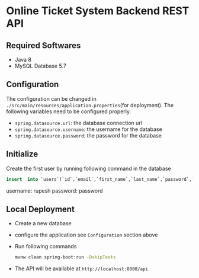 # Online Ticket System Backend REST API

## Required Softwares
* Java 8
* MySQL Database 5.7

## Configuration
The configuration can be changed in `./src/main/resources/application.properties`(for deployment). The following variables need to be configured properly.

* `spring.datasource.url`: the database connection url
* `spring.datasource.username`: the username for the database
* `spring.datasource.password`: the password for the database

## Initialize

Create the first user by running following command in the database
```sql
insert  into `users`(`id`,`email`,`first_name`,`last_name`,`password`,`username`,`role`)values (2,'rupesh@gmail.com','Rupesh','Shrestha','$2y$10$Ksf4mVvSHraszPdDxhXhJuibNj6Q6v/ou01CH0IZMZl5CtaTmLnvC','rupesh','USER');
```
username: rupesh
password: password


## Local Deployment
* Create a new database
* configure the application see `Configuration` section above
* Run following commands
    ```bash
    mvnw clean spring-boot:run -DskipTests
    ```

* The API will be available at `http://localhost:8080/api`
